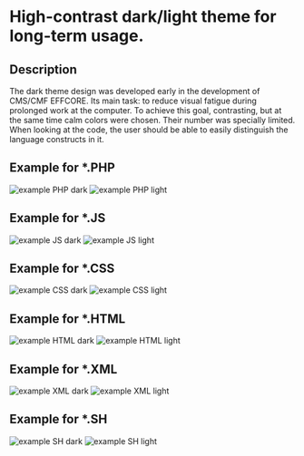 
# High-contrast dark/light theme for long-term usage.

## Description
The dark theme design was developed early in the development of CMS/CMF EFFCORE.
Its main task: to reduce visual fatigue during prolonged work at the computer.
To achieve this goal, contrasting, but at the same time calm colors were chosen.
Their number was specially limited. When looking at the code, the user should be
able to easily distinguish the language constructs in it.

## Example for *.PHP
![example PHP dark](https://raw.githubusercontent.com/effectivecore/nova_extension/main/examples/example-dark.php.png)
![example PHP light](https://raw.githubusercontent.com/effectivecore/nova_extension/main/examples/example-light.php.png)

## Example for *.JS
![example JS dark](https://raw.githubusercontent.com/effectivecore/nova_extension/main/examples/example-dark.js.png)
![example JS light](https://raw.githubusercontent.com/effectivecore/nova_extension/main/examples/example-light.js.png)

## Example for *.CSS
![example CSS dark](https://raw.githubusercontent.com/effectivecore/nova_extension/main/examples/example-dark.css.png)
![example CSS light](https://raw.githubusercontent.com/effectivecore/nova_extension/main/examples/example-light.css.png)

## Example for *.HTML
![example HTML dark](https://raw.githubusercontent.com/effectivecore/nova_extension/main/examples/example-dark.html.png)
![example HTML light](https://raw.githubusercontent.com/effectivecore/nova_extension/main/examples/example-light.html.png)

## Example for *.XML
![example XML dark](https://raw.githubusercontent.com/effectivecore/nova_extension/main/examples/example-dark.xml.png)
![example XML light](https://raw.githubusercontent.com/effectivecore/nova_extension/main/examples/example-light.xml.png)

## Example for *.SH
![example SH dark](https://raw.githubusercontent.com/effectivecore/nova_extension/main/examples/example-dark.sh.png)
![example SH light](https://raw.githubusercontent.com/effectivecore/nova_extension/main/examples/example-light.sh.png)